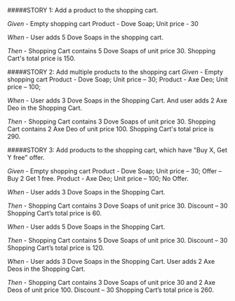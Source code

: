 #####STORY 1: Add a product to the shopping cart.

*Given* -
Empty shopping cart
Product - Dove Soap; Unit price - 30

*When* -
User adds 5 Dove Soaps in the shopping cart.

*Then* -
Shopping Cart contains 5 Dove Soaps of unit price 30.
Shopping Cart's total price is 150.



#####STORY 2: Add multiple products to the shopping cart
*Given* -
Empty shopping cart
Product - Dove Soap; Unit price – 30;
Product - Axe Deo; Unit price – 100;

*When* -
User adds 3 Dove Soaps in the Shopping Cart.
And user adds 2 Axe Deo in the Shopping Cart.

*Then* -
Shopping Cart contains 3 Dove Soaps of unit price 30.
Shopping Cart contains 2 Axe Deo of unit price 100.
Shopping Cart's total price is 290.



#####STORY 3: Add products to the shopping cart, which have "Buy X, Get Y free" offer.

*Given* -
Empty shopping cart
Product - Dove Soap; Unit price – 30; Offer – Buy 2 Get 1 free.
Product - Axe Deo; Unit price – 100; No Offer.

*When* -
User adds 3 Dove Soaps in the Shopping Cart.

*Then* -
Shopping Cart contains 3 Dove Soaps of unit price 30.
Discount – 30
Shopping Cart’s total price is 60.

*When* -
User adds 5 Dove Soaps in the Shopping Cart.

*Then* -
Shopping Cart contains 5 Dove Soaps of unit price 30.
Discount – 30
Shopping Cart’s total price is 120.

*When* -
User adds 3 Dove Soaps in the Shopping Cart.
User adds 2 Axe Deos in the Shopping Cart.

*Then* -
Shopping Cart contains 3 Dove Soaps of unit price 30 and 2 Axe Deos of unit price 100.
Discount – 30
Shopping Cart’s total price is 260.
